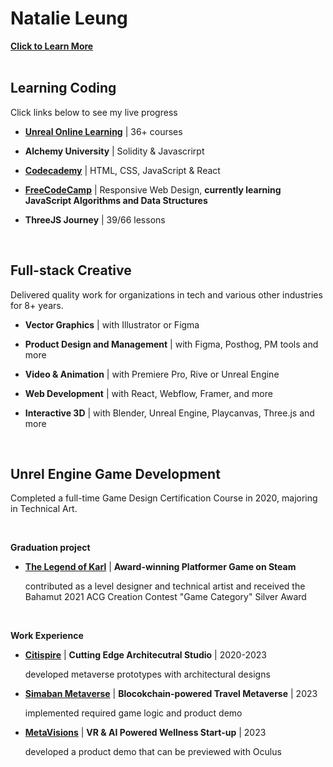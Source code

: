 # Natalie Leung
<a href="https://link3.to/natlaie">**Click to Learn More**</a>
<br>
<br>


## Learning Coding
Click links below to see my live progress

- <a href="https://forums.unrealengine.com/u/natalielpy/badges">**Unreal Online Learning**</a> | 36+ courses 

- **Alchemy University** | Solidity & Javascrirpt

- <a href="https://www.codecademy.com/profiles/natal6ie">**Codecademy**</a> | HTML, CSS, JavaScript & React

- <a href="https://www.freecodecamp.org/fcc43f4ad7c-ca46-4a6e-a883-f165bef3f0b8">**FreeCodeCamp**</a> | Responsive Web Design, **currently learning JavaScript Algorithms and Data Structures**

- **ThreeJS Journey** | 39/66 lessons

<br>


## Full-stack Creative
Delivered quality work for organizations in tech and various other industries for 8+ years. 

- **Vector Graphics** | with Illustrator or Figma
  
- **Product Design and Management** | with Figma, Posthog, PM tools and more
- **Video & Animation** | with Premiere Pro, Rive or Unreal Engine
- **Web Development** | with React, Webflow, Framer, and more

- **Interactive 3D** | with Blender, Unreal Engine, Playcanvas, Three.js and more

<br>

## Unrel Engine Game Development
Completed a full-time Game Design Certification Course in 2020, majoring in Technical Art. 

<br>

**Graduation project**
- <a href="https://store.steampowered.com/app/1528860/The_Legend_of_Karl/">**The Legend of Karl**</a> | **Award-winning Platformer Game on Steam**

  contributed as a level designer and technical artist and received the Bahamut 2021 ACG Creation Contest "Game Category" Silver Award
  
<br>
  
**Work Experience**
- <a href="https://www.citispire.com/">**Citispire**</a> | **Cutting Edge Architecutral Studio** | 2020-2023

  developed metaverse prototypes with architectural designs
- <a href="https://www.youtube.com/@simbanmetaverse">**Simaban Metaverse**</a> | **Blocokchain-powered Travel Metaverse** | 2023

  implemented required game logic and product demo
- <a href="https://tec.hku.hk/startups-directory/">**MetaVisions**</a> | **VR & AI Powered Wellness Start-up** | 2023

  developed a product demo that can be previewed with Oculus

  <br>


